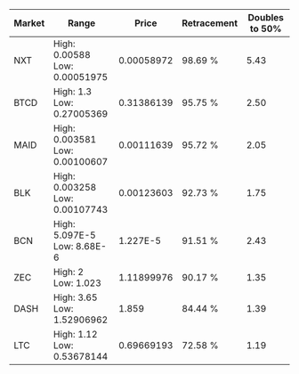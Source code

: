 | Market | Range | Price| Retracement | Doubles to 50% |
| --- | --- | --- | --- | --- |
| NXT | High: 0.00588<br />Low: 0.00051975 | 0.00058972 | 98.69 % | 5.43 |
| BTCD | High: 1.3<br />Low: 0.27005369 | 0.31386139 | 95.75 % | 2.50 |
| MAID | High: 0.003581<br />Low: 0.00100607 | 0.00111639 | 95.72 % | 2.05 |
| BLK | High: 0.003258<br />Low: 0.00107743 | 0.00123603 | 92.73 % | 1.75 |
| BCN | High: 5.097E-5<br />Low: 8.68E-6 | 1.227E-5 | 91.51 % | 2.43 |
| ZEC | High: 2<br />Low: 1.023 | 1.11899976 | 90.17 % | 1.35 |
| DASH | High: 3.65<br />Low: 1.52906962 | 1.859 | 84.44 % | 1.39 |
| LTC | High: 1.12<br />Low: 0.53678144 | 0.69669193 | 72.58 % | 1.19 |

